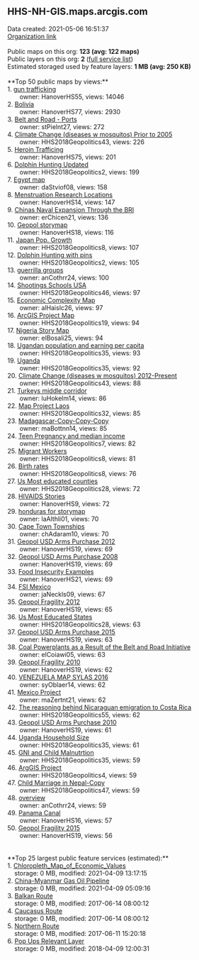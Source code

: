 <h2>HHS-NH-GIS.maps.arcgis.com</h2> Data created: 2021-05-06 16:51:37 <br /><a target='new' href='https://HHS-NH-GIS.maps.arcgis.com'>Organization link</a><br /><br />Public maps on this org: <b>123 (avg: 122 maps)</b><br />Public layers on this org: <b>2 </b>(<a target='new' href='https://services.arcgis.com/zeelTaV8TW6g1wmp/ArcGIS/rest/services'>full service list</a>)<br />Estimated storaged used by feature layers: <b>1 MB (avg: 250 KB)</b><br /><br />**Top 50 public maps by views:**<br />  1. <a target='new' href='https://www.arcgis.com/home/item.html?id=d84ebeac99d24bddac0531806b254b4f'>gun trafficking</a> <br />  &nbsp;&nbsp;&nbsp;&nbsp; &nbsp;&nbsp;owner: HanoverHS55, views: 14046<br />  2. <a target='new' href='https://www.arcgis.com/home/item.html?id=e1e57933dab24a8c88d27bdab99c39d9'>Bolivia</a> <br />  &nbsp;&nbsp;&nbsp;&nbsp; &nbsp;&nbsp;owner: HanoverHS77, views: 2930<br />  3. <a target='new' href='https://www.arcgis.com/home/item.html?id=328702acc4ea4030ad916babe46a3fe4'>Belt and Road - Ports</a> <br />  &nbsp;&nbsp;&nbsp;&nbsp; &nbsp;&nbsp;owner: stPielnt27, views: 272<br />  4. <a target='new' href='https://www.arcgis.com/home/item.html?id=bad61a085cd2465da600fcfafc4702ef'>Climate Change (diseases w mosquitos) Prior to 2005</a> <br />  &nbsp;&nbsp;&nbsp;&nbsp; &nbsp;&nbsp;owner: HHS2018Geopolitics43, views: 226<br />  5. <a target='new' href='https://www.arcgis.com/home/item.html?id=f4a69ace22ba466c9912ad80adc5bc3b'>Heroin Trafficing</a> <br />  &nbsp;&nbsp;&nbsp;&nbsp; &nbsp;&nbsp;owner: HanoverHS75, views: 201<br />  6. <a target='new' href='https://www.arcgis.com/home/item.html?id=aeea0cd4a33c4bbc8c0b4c9f61e9de8a'>Dolphin Hunting Updated</a> <br />  &nbsp;&nbsp;&nbsp;&nbsp; &nbsp;&nbsp;owner: HHS2018Geopolitics2, views: 199<br />  7. <a target='new' href='https://www.arcgis.com/home/item.html?id=7dddeac3c6d240289f29884a775feb50'>Egypt map</a> <br />  &nbsp;&nbsp;&nbsp;&nbsp; &nbsp;&nbsp;owner: daStviof08, views: 158<br />  8. <a target='new' href='https://www.arcgis.com/home/item.html?id=f5c05653c7d543259fbf902fa0f85267'>Menstruation Research Locations</a> <br />  &nbsp;&nbsp;&nbsp;&nbsp; &nbsp;&nbsp;owner: HanoverHS14, views: 147<br />  9. <a target='new' href='https://www.arcgis.com/home/item.html?id=2e79ed1fd4364e6191336f79483ff0cc'>Chinas Naval Expansion Through the BRI</a> <br />  &nbsp;&nbsp;&nbsp;&nbsp; &nbsp;&nbsp;owner: erChicen21, views: 136<br />  10. <a target='new' href='https://www.arcgis.com/home/item.html?id=b12af30ded9d4bf6be9f025341abebe9'>Geopol storymap</a> <br />  &nbsp;&nbsp;&nbsp;&nbsp; &nbsp;&nbsp;owner: HanoverHS18, views: 116<br />  11. <a target='new' href='https://www.arcgis.com/home/item.html?id=67cf7cc4f7f144eebbcb585908369440'>Japan Pop. Growth</a> <br />  &nbsp;&nbsp;&nbsp;&nbsp; &nbsp;&nbsp;owner: HHS2018Geopolitics8, views: 107<br />  12. <a target='new' href='https://www.arcgis.com/home/item.html?id=14dce7509f374f818a2badb5d2f1b09b'>Dolphin Hunting with pins</a> <br />  &nbsp;&nbsp;&nbsp;&nbsp; &nbsp;&nbsp;owner: HHS2018Geopolitics2, views: 105<br />  13. <a target='new' href='https://www.arcgis.com/home/item.html?id=86296dc40fd940c9be9c6c09d3a8ef89'>guerrilla groups</a> <br />  &nbsp;&nbsp;&nbsp;&nbsp; &nbsp;&nbsp;owner: anCothrr24, views: 100<br />  14. <a target='new' href='https://www.arcgis.com/home/item.html?id=3c02535d40e24ca3a7159d1a96b50b8e'>Shootings Schools USA</a> <br />  &nbsp;&nbsp;&nbsp;&nbsp; &nbsp;&nbsp;owner: HHS2018Geopolitics46, views: 97<br />  15. <a target='new' href='https://www.arcgis.com/home/item.html?id=2c1b1c19293a4059a8d70f5583e9c537'>Economic Complexity Map</a> <br />  &nbsp;&nbsp;&nbsp;&nbsp; &nbsp;&nbsp;owner: alHaislc26, views: 97<br />  16. <a target='new' href='https://www.arcgis.com/home/item.html?id=5fd729aa3b59449ebf0b30bab793ea5c'>ArcGIS Project Map</a> <br />  &nbsp;&nbsp;&nbsp;&nbsp; &nbsp;&nbsp;owner: HHS2018Geopolitics19, views: 94<br />  17. <a target='new' href='https://www.arcgis.com/home/item.html?id=5338a43e7436412babc01b7732e308d8'>Nigeria Story Map</a> <br />  &nbsp;&nbsp;&nbsp;&nbsp; &nbsp;&nbsp;owner: elBosali25, views: 94<br />  18. <a target='new' href='https://www.arcgis.com/home/item.html?id=f3da598a0a1447f8bf2909f858412b4a'>Ugandan population and earning per capita</a> <br />  &nbsp;&nbsp;&nbsp;&nbsp; &nbsp;&nbsp;owner: HHS2018Geopolitics35, views: 93<br />  19. <a target='new' href='https://www.arcgis.com/home/item.html?id=d0f045a83b6348788352535cdef58eda'>Uganda</a> <br />  &nbsp;&nbsp;&nbsp;&nbsp; &nbsp;&nbsp;owner: HHS2018Geopolitics35, views: 92<br />  20. <a target='new' href='https://www.arcgis.com/home/item.html?id=0af0cced9cc14ee4bb62e377bcb76196'>Climate Change (diseases w mosquitos) 2012-Present</a> <br />  &nbsp;&nbsp;&nbsp;&nbsp; &nbsp;&nbsp;owner: HHS2018Geopolitics43, views: 88<br />  21. <a target='new' href='https://www.arcgis.com/home/item.html?id=497162825abb476a898dd56255da4df1'>Turkeys middle corridor</a> <br />  &nbsp;&nbsp;&nbsp;&nbsp; &nbsp;&nbsp;owner: luHokelm14, views: 86<br />  22. <a target='new' href='https://www.arcgis.com/home/item.html?id=55ca4e30e5bd488e8b7eec7519795b57'>Map Project Laos</a> <br />  &nbsp;&nbsp;&nbsp;&nbsp; &nbsp;&nbsp;owner: HHS2018Geopolitics32, views: 85<br />  23. <a target='new' href='https://www.arcgis.com/home/item.html?id=df7d969b55fe48deb9ac9e09ef8c0e56'>Madagascar-Copy-Copy-Copy</a> <br />  &nbsp;&nbsp;&nbsp;&nbsp; &nbsp;&nbsp;owner: maBottnn14, views: 85<br />  24. <a target='new' href='https://www.arcgis.com/home/item.html?id=298242bfa7d1465a99a8bde5459e9949'>Teen Pregnancy and median income</a> <br />  &nbsp;&nbsp;&nbsp;&nbsp; &nbsp;&nbsp;owner: HHS2018Geopolitics7, views: 82<br />  25. <a target='new' href='https://www.arcgis.com/home/item.html?id=f507b4ae9d914a5cad227b1e1fb61da8'>Migrant Workers</a> <br />  &nbsp;&nbsp;&nbsp;&nbsp; &nbsp;&nbsp;owner: HHS2018Geopolitics8, views: 81<br />  26. <a target='new' href='https://www.arcgis.com/home/item.html?id=bb2a8de290da447b8ce459bdbc2f4075'>Birth rates</a> <br />  &nbsp;&nbsp;&nbsp;&nbsp; &nbsp;&nbsp;owner: HHS2018Geopolitics8, views: 76<br />  27. <a target='new' href='https://www.arcgis.com/home/item.html?id=b26314c26187445ea861a2325de2ee05'>Us Most educated counties </a> <br />  &nbsp;&nbsp;&nbsp;&nbsp; &nbsp;&nbsp;owner: HHS2018Geopolitics28, views: 72<br />  28. <a target='new' href='https://www.arcgis.com/home/item.html?id=5cbff648b1a64220bda93bfc20ffcd99'>HIVAIDS Stories</a> <br />  &nbsp;&nbsp;&nbsp;&nbsp; &nbsp;&nbsp;owner: HanoverHS9, views: 72<br />  29. <a target='new' href='https://www.arcgis.com/home/item.html?id=9365057c837b4fe3ae5e88d821e3cefe'>honduras for storymap</a> <br />  &nbsp;&nbsp;&nbsp;&nbsp; &nbsp;&nbsp;owner: laAlthli01, views: 70<br />  30. <a target='new' href='https://www.arcgis.com/home/item.html?id=7c8d704327004801b70eb86b46dafb18'>Cape Town Townships</a> <br />  &nbsp;&nbsp;&nbsp;&nbsp; &nbsp;&nbsp;owner: chAdaram10, views: 70<br />  31. <a target='new' href='https://www.arcgis.com/home/item.html?id=28808ab070804ec1957d1a228750250c'>Geopol USD Arms Purchase 2012</a> <br />  &nbsp;&nbsp;&nbsp;&nbsp; &nbsp;&nbsp;owner: HanoverHS19, views: 69<br />  32. <a target='new' href='https://www.arcgis.com/home/item.html?id=272f0f25b209453390f7bae75398c4d7'>Geopol USD Arms Purchase 2008</a> <br />  &nbsp;&nbsp;&nbsp;&nbsp; &nbsp;&nbsp;owner: HanoverHS19, views: 69<br />  33. <a target='new' href='https://www.arcgis.com/home/item.html?id=8dee4edb82bc46f88d6839932a63aa0a'>Food Insecurity Examples</a> <br />  &nbsp;&nbsp;&nbsp;&nbsp; &nbsp;&nbsp;owner: HanoverHS21, views: 69<br />  34. <a target='new' href='https://www.arcgis.com/home/item.html?id=97bc9121b4aa477f90b529532411d95d'>FSI Mexico</a> <br />  &nbsp;&nbsp;&nbsp;&nbsp; &nbsp;&nbsp;owner: jaNeckls09, views: 67<br />  35. <a target='new' href='https://www.arcgis.com/home/item.html?id=ee30dd4e2e6548a1b98e1640ad40d035'>Geopol Fragility 2012</a> <br />  &nbsp;&nbsp;&nbsp;&nbsp; &nbsp;&nbsp;owner: HanoverHS19, views: 65<br />  36. <a target='new' href='https://www.arcgis.com/home/item.html?id=a1bc7308e619450b8b96eac074a38932'>Us  Most Educated States </a> <br />  &nbsp;&nbsp;&nbsp;&nbsp; &nbsp;&nbsp;owner: HHS2018Geopolitics28, views: 63<br />  37. <a target='new' href='https://www.arcgis.com/home/item.html?id=f86d129eaa464e1a9518b029245bc56b'>Geopol USD Arms Purchase 2015</a> <br />  &nbsp;&nbsp;&nbsp;&nbsp; &nbsp;&nbsp;owner: HanoverHS19, views: 63<br />  38. <a target='new' href='https://www.arcgis.com/home/item.html?id=eb09db5c19f7414590598d1776052838'>Coal Powerplants as a Result of the Belt and Road Initiative</a> <br />  &nbsp;&nbsp;&nbsp;&nbsp; &nbsp;&nbsp;owner: elCoiawi05, views: 63<br />  39. <a target='new' href='https://www.arcgis.com/home/item.html?id=22ae75e4b7634d92b29e87b33495a197'>Geopol Fragility 2010</a> <br />  &nbsp;&nbsp;&nbsp;&nbsp; &nbsp;&nbsp;owner: HanoverHS19, views: 62<br />  40. <a target='new' href='https://www.arcgis.com/home/item.html?id=ecf25ed413d1448690a96117a3afb9f2'>VENEZUELA MAP SYLAS 2016</a> <br />  &nbsp;&nbsp;&nbsp;&nbsp; &nbsp;&nbsp;owner: syOblaer14, views: 62<br />  41. <a target='new' href='https://www.arcgis.com/home/item.html?id=4bbc0c1c17044a93b25df795c30d11a4'>Mexico Project</a> <br />  &nbsp;&nbsp;&nbsp;&nbsp; &nbsp;&nbsp;owner: maZertnt21, views: 62<br />  42. <a target='new' href='https://www.arcgis.com/home/item.html?id=aa9ab8f229eb4b08b6af63e9c0419216'>The reasoning behind Nicaraguan emigration to Costa Rica</a> <br />  &nbsp;&nbsp;&nbsp;&nbsp; &nbsp;&nbsp;owner: HHS2018Geopolitics55, views: 62<br />  43. <a target='new' href='https://www.arcgis.com/home/item.html?id=d1ea824b82464ee89f7d4a30d54d45a5'>Geopol USD Arms Purchase 2010</a> <br />  &nbsp;&nbsp;&nbsp;&nbsp; &nbsp;&nbsp;owner: HanoverHS19, views: 61<br />  44. <a target='new' href='https://www.arcgis.com/home/item.html?id=bffc1ea20b7d4fa3a2ce437101002cec'>Uganda Household Size</a> <br />  &nbsp;&nbsp;&nbsp;&nbsp; &nbsp;&nbsp;owner: HHS2018Geopolitics35, views: 61<br />  45. <a target='new' href='https://www.arcgis.com/home/item.html?id=5d447a99c5bb47f7af68c9b29097bcf1'>GNI and Child Malnutrtion</a> <br />  &nbsp;&nbsp;&nbsp;&nbsp; &nbsp;&nbsp;owner: HHS2018Geopolitics35, views: 59<br />  46. <a target='new' href='https://www.arcgis.com/home/item.html?id=c27a2793ce4d4836889a40c83c64f022'>ArgGIS Project</a> <br />  &nbsp;&nbsp;&nbsp;&nbsp; &nbsp;&nbsp;owner: HHS2018Geopolitics4, views: 59<br />  47. <a target='new' href='https://www.arcgis.com/home/item.html?id=106fdb28f5a64c20b1c53791cad53936'>Child Marriage in Nepal-Copy</a> <br />  &nbsp;&nbsp;&nbsp;&nbsp; &nbsp;&nbsp;owner: HHS2018Geopolitics47, views: 59<br />  48. <a target='new' href='https://www.arcgis.com/home/item.html?id=9f4e1cac521d40c7a4a0843093e50df1'>overview</a> <br />  &nbsp;&nbsp;&nbsp;&nbsp; &nbsp;&nbsp;owner: anCothrr24, views: 59<br />  49. <a target='new' href='https://www.arcgis.com/home/item.html?id=432d0a875fc547d9bdf2fd9e1b2b5b1e'>Panama Canal</a> <br />  &nbsp;&nbsp;&nbsp;&nbsp; &nbsp;&nbsp;owner: HanoverHS16, views: 57<br />  50. <a target='new' href='https://www.arcgis.com/home/item.html?id=4fa4c2acd515406588691621fcfa46d6'>Geopol Fragility 2015</a> <br />  &nbsp;&nbsp;&nbsp;&nbsp; &nbsp;&nbsp;owner: HanoverHS19, views: 56<br /><br /><br />**Top 25 largest public feature services (estimated):**<br /> 1. <a target='new' href='https://www.arcgis.com/home/item.html?id=8a7eb76476ce47688f975108e4fdcc02'>Chloropleth_Map_of_Economic_Values</a><br /> &nbsp;&nbsp;&nbsp;&nbsp;storage: 0 MB, modified: 2021-04-09 13:17:15<br /> 2. <a target='new' href='https://www.arcgis.com/home/item.html?id=e1ce16e9c5b448399ece10e4b2096dda'>China-Myanmar Gas Oil Pipeline</a><br /> &nbsp;&nbsp;&nbsp;&nbsp;storage: 0 MB, modified: 2021-04-09 05:09:16<br /> 3. <a target='new' href='https://www.arcgis.com/home/item.html?id=ac4e2e2b1a684618988cbac89695e40c'>Balkan Route</a><br /> &nbsp;&nbsp;&nbsp;&nbsp;storage: 0 MB, modified: 2017-06-14 08:00:12<br /> 4. <a target='new' href='https://www.arcgis.com/home/item.html?id=e6f59803399749578de77d0b1d3326d2'>Caucasus Route</a><br /> &nbsp;&nbsp;&nbsp;&nbsp;storage: 0 MB, modified: 2017-06-14 08:00:12<br /> 5. <a target='new' href='https://www.arcgis.com/home/item.html?id=8fb41d5bee3a452e9665f136ea0d51df'>Northern Route</a><br /> &nbsp;&nbsp;&nbsp;&nbsp;storage: 0 MB, modified: 2017-06-11 15:20:18<br /> 6. <a target='new' href='https://www.arcgis.com/home/item.html?id=918f48491bc1477799a8f75cb6ce83f3'>Pop Ups Relevant Layer</a><br /> &nbsp;&nbsp;&nbsp;&nbsp;storage: 0 MB, modified: 2018-04-09 12:00:31<br />